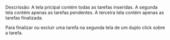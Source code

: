 Descrissão:
A tela pricipal contém todas as tarefas inseridas.
A segunda tela contém apenas as tarefas pendentes.
A terceira tela contém apenas as tarefas finalizada.

Para finalizar ou excluir uma tarefa na segunda tela de um duplo click sobre a tarefa.

